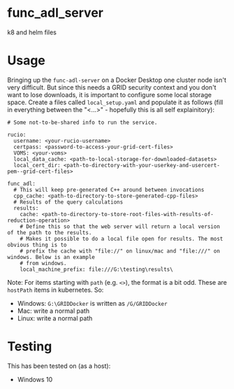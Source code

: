 # func_adl_server

k8 and helm files

# Usage

Bringing up the `func-adl-server` on a Docker Desktop one cluster node isn't very difficult. But since this needs a GRID security context and you don't want to lose downloads,
it is important to configure some local storage space. Create a files called `local_setup.yaml` and populate it as follows (fill in everything between the "<...>" - hopefully this is
all self explainitory):

```
# Some not-to-be-shared info to run the service.

rucio:
  username: <your-rucio-username>
  certpass: <password-to-access-your-grid-cert-files>
  VOMS: <your-voms>
  local_data_cache: <path-to-local-storage-for-downloaded-datasets>
  local_cert_dir: <path-to-directory-with-your-userkey-and-usercert-pem--grid-cert-files>

func_adl:
  # This will keep pre-generated C++ around between invocations
  cpp_cache: <path-to-directory-to-store-generated-cpp-files>
  # Results of the query calculations
  results:
    cache: <path-to-directory-to-store-root-files-with-results-of-reduction-operation>
    # Define this so that the web server will return a local version of the path to the results.
    # Makes it possible to do a local file open for results. The most obvious thing is to
    # prefix the cache with "file://" on linux/mac and "file:///" on windows. Below is an example
    # from windows.
    local_machine_prefix: file:///G:\testing\results\
```

Note: For items starting with `path` (e.g. `<>`), the format is a bit odd. These are `hostPath` items in kubernetes. So:

- Windows: `G:\GRIDDocker` is written as `/G/GRIDDocker`
- Mac: write a normal path
- Linux: write a normal path

# Testing

This has been tested on (as a host):

- Windows 10
